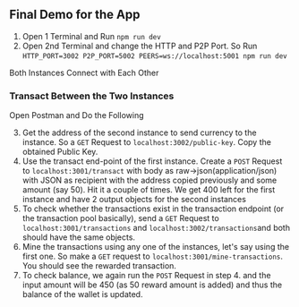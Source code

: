 ## Final Demo for the App

1. Open 1 Terminal and Run `npm run dev`
2. Open 2nd Terminal and change the HTTP and P2P Port. So Run `HTTP_PORT=3002 P2P_PORT=5002 PEERS=ws://localhost:5001 npm run dev`

Both Instances Connect with Each Other

### Transact Between the Two Instances

Open Postman and Do the Following

3. Get the address of the second instance to send currency to the instance. So a `GET` Request to `localhost:3002/public-key`. Copy the obtained Public Key.
4. Use the transact end-point of the first instance. Create a `POST` Request to `localhost:3001/transact` with body as raw->json(application/json) with JSON as recipient with the address copied previously and some amount (say 50). Hit it a couple of times. We get 400 left for the first instance and have 2 output objects for the second instances
5. To check whether the transactions exist in the transaction endpoint (or the transaction pool basically), send a `GET` Request to `localhost:3001/transactions` and `localhost:3002/transactions`and both should have the same objects.
6. Mine the transactions using any one of the instances, let's say using the first one. So make a `GET` request to `localhost:3001/mine-transactions`. You should see the rewarded transaction.
7. To check balance, we again run the `POST` Request in step 4. and the input amount will be 450 (as 50 reward amount is added) and thus the balance of the wallet is updated.